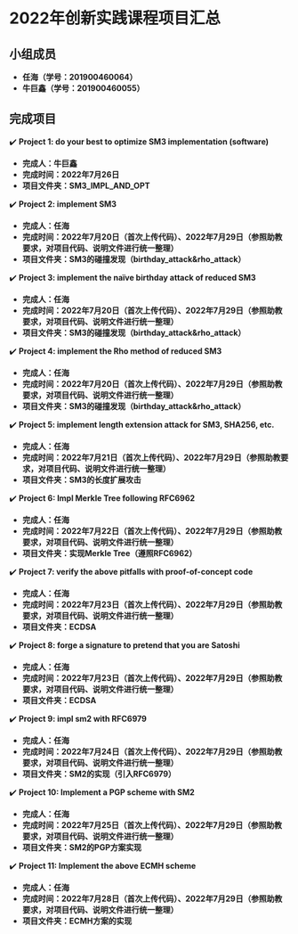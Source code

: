 2022年创新实践课程项目汇总
===
## 小组成员
* **任海（学号：201900460064）**  
* **牛巨鑫（学号：201900460055）**  
## 完成项目
:heavy_check_mark: **Project 1: do your best to optimize SM3 implementation (software)** 
* **完成人：牛巨鑫**
* **完成时间：2022年7月26日**
* **项目文件夹：SM3_IMPL_AND_OPT**  

:heavy_check_mark: **Project 2: implement SM3**  
* **完成人：任海**
* **完成时间：2022年7月20日（首次上传代码）、2022年7月29日（参照助教要求，对项目代码、说明文件进行统一整理）**
* **项目文件夹：SM3的碰撞发现（birthday_attack&rho_attack）**

:heavy_check_mark: **Project 3: implement the naïve birthday attack of reduced SM3**  
* **完成人：任海**
* **完成时间：2022年7月20日（首次上传代码）、2022年7月29日（参照助教要求，对项目代码、说明文件进行统一整理）**
* **项目文件夹：SM3的碰撞发现（birthday_attack&rho_attack）**

:heavy_check_mark: **Project 4: implement the Rho method of reduced SM3**  
* **完成人：任海**
* **完成时间：2022年7月20日（首次上传代码）、2022年7月29日（参照助教要求，对项目代码、说明文件进行统一整理）**
* **项目文件夹：SM3的碰撞发现（birthday_attack&rho_attack）**

:heavy_check_mark: **Project 5: implement length extension attack for SM3, SHA256, etc.**  
* **完成人：任海**
* **完成时间：2022年7月21日（首次上传代码）、2022年7月29日（参照助教要求，对项目代码、说明文件进行统一整理）**
* **项目文件夹：SM3的长度扩展攻击**

:heavy_check_mark: **Project 6: Impl Merkle Tree following RFC6962**  
* **完成人：任海**
* **完成时间：2022年7月22日（首次上传代码）、2022年7月29日（参照助教要求，对项目代码、说明文件进行统一整理）**
* **项目文件夹：实现Merkle Tree（遵照RFC6962）**

:heavy_check_mark: **Project 7: verify the above pitfalls with proof-of-concept code**  
* **完成人：任海**
* **完成时间：2022年7月23日（首次上传代码）、2022年7月29日（参照助教要求，对项目代码、说明文件进行统一整理）**
* **项目文件夹：ECDSA**

:heavy_check_mark: **Project 8: forge a signature to pretend that you are Satoshi**  
* **完成人：任海**
* **完成时间：2022年7月23日（首次上传代码）、2022年7月29日（参照助教要求，对项目代码、说明文件进行统一整理）**
* **项目文件夹：ECDSA**

:heavy_check_mark: **Project 9: impl sm2 with RFC6979**  
* **完成人：任海**
* **完成时间：2022年7月24日（首次上传代码）、2022年7月29日（参照助教要求，对项目代码、说明文件进行统一整理）**
* **项目文件夹：SM2的实现（引入RFC6979）**

:heavy_check_mark: **Project 10: Implement a PGP scheme with SM2**  
* **完成人：任海**
* **完成时间：2022年7月25日（首次上传代码）、2022年7月29日（参照助教要求，对项目代码、说明文件进行统一整理）**
* **项目文件夹：SM2的PGP方案实现**

:heavy_check_mark: **Project 11: Implement the above ECMH scheme**  
* **完成人：任海**
* **完成时间：2022年7月28日（首次上传代码）、2022年7月29日（参照助教要求，对项目代码、说明文件进行统一整理）**
* **项目文件夹：ECMH方案的实现**
